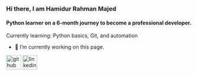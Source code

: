 ### Hi there, I am Hamidur Rahman Majed
#### Python learner on a 6-month journey to become a professional developer.
Currently learning: Python basics, Git, and automation 

- 🔭 I’m currently working on this page. 


[<img src='https://cdn.jsdelivr.net/npm/simple-icons@3.0.1/icons/github.svg' alt='github' height='40'>](https://github.com/https://github.com/hamidurrahman-0824)  [<img src='https://cdn.jsdelivr.net/npm/simple-icons@3.0.1/icons/linkedin.svg' alt='linkedin' height='40'>](https://www.linkedin.com/in/www.linkedin.com/in/hamidur-rahman-majed-68b70a37b/)  

  



